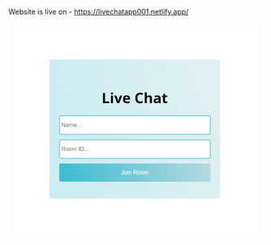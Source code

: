 Website is live on - https://livechatapp001.netlify.app/

![Live Chat App](https://github.com/ak31loaded/GitHub-Images/blob/e790909afdbc5898763fb6ce88203275ca6bc5f6/Screenshot%202024-03-07%20232252.png)

